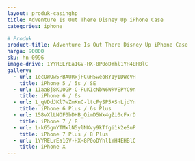 ```yaml
---
layout: produk-casinghp
title: Adventure Is Out There Disney Up iPhone Case
categories: iphone

# Produk
product-title: Adventure Is Out There Disney Up iPhone Case
harga: 90000
sku: hn-0996
image-drive: 1YYRELrEa1GV-HX-8P0oDYhl1YH4EHBlC
gallery:
  - url: 1ecOWOw5PBAURxjFCuH5weoRY1yIDWcVH
    title: iPhone 5 / 5s / SE
  - url: 11aaBj8KU0GP-C-FuK1cNbW6WkVEPYC9n
    title: iPhone 6 / 6s
  - url: 1_qVDdJKl7wZmKnC-ltcFySP5XSnLjdYn
    title: iPhone 6 Plus / 6s Plus
  - url: 158vXlLNOF0bDHB_QimD5Wx4gZi0cFxrD
    title: iPhone 7 / 8
  - url: 1-k65gmYTMxlN5ylNKvy9kTfgi1k2eSuP
    title: iPhone 7 Plus / 8 Plus
  - url: 1YYRELrEa1GV-HX-8P0oDYhl1YH4EHBlC
    title: iPhone X
---
```

